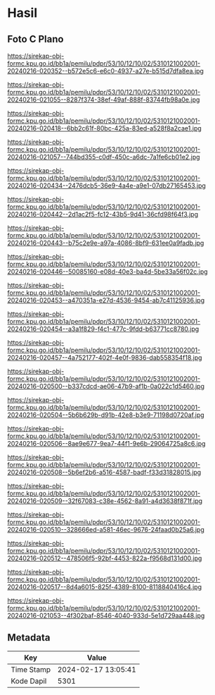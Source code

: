 # Hasil

## Foto C Plano

https://sirekap-obj-formc.kpu.go.id/bb1a/pemilu/pdpr/53/10/12/10/02/5310121002001-20240216-020352--b572e5c6-e6c0-4937-a27e-b515d7dfa8ea.jpg

https://sirekap-obj-formc.kpu.go.id/bb1a/pemilu/pdpr/53/10/12/10/02/5310121002001-20240216-021055--8287f374-38ef-49af-888f-83744fb98a0e.jpg

https://sirekap-obj-formc.kpu.go.id/bb1a/pemilu/pdpr/53/10/12/10/02/5310121002001-20240216-020418--6bb2c61f-80bc-425a-83ed-a528f8a2cae1.jpg

https://sirekap-obj-formc.kpu.go.id/bb1a/pemilu/pdpr/53/10/12/10/02/5310121002001-20240216-021057--744bd355-c0df-450c-a6dc-7a1fe6cb01e2.jpg

https://sirekap-obj-formc.kpu.go.id/bb1a/pemilu/pdpr/53/10/12/10/02/5310121002001-20240216-020434--2476dcb5-36e9-4a4e-a9e1-07db27165453.jpg

https://sirekap-obj-formc.kpu.go.id/bb1a/pemilu/pdpr/53/10/12/10/02/5310121002001-20240216-020442--2d1ac2f5-fc12-43b5-9d41-36cfd98f64f3.jpg

https://sirekap-obj-formc.kpu.go.id/bb1a/pemilu/pdpr/53/10/12/10/02/5310121002001-20240216-020443--b75c2e9e-a97a-4086-8bf9-631ee0a9fadb.jpg

https://sirekap-obj-formc.kpu.go.id/bb1a/pemilu/pdpr/53/10/12/10/02/5310121002001-20240216-020446--50085160-e08d-40e3-ba4d-5be33a56f02c.jpg

https://sirekap-obj-formc.kpu.go.id/bb1a/pemilu/pdpr/53/10/12/10/02/5310121002001-20240216-020453--a470351a-e27d-4536-9454-ab7c41125936.jpg

https://sirekap-obj-formc.kpu.go.id/bb1a/pemilu/pdpr/53/10/12/10/02/5310121002001-20240216-020454--a3a1f829-f4c1-477c-9fdd-b63771cc8780.jpg

https://sirekap-obj-formc.kpu.go.id/bb1a/pemilu/pdpr/53/10/12/10/02/5310121002001-20240216-020457--4a752177-402f-4e0f-9836-dab558354f18.jpg

https://sirekap-obj-formc.kpu.go.id/bb1a/pemilu/pdpr/53/10/12/10/02/5310121002001-20240216-020500--b337cdcd-ae06-47b9-af1b-0a022c1d5460.jpg

https://sirekap-obj-formc.kpu.go.id/bb1a/pemilu/pdpr/53/10/12/10/02/5310121002001-20240216-020504--5b6b629b-d91b-42e8-b3e9-71198d0720af.jpg

https://sirekap-obj-formc.kpu.go.id/bb1a/pemilu/pdpr/53/10/12/10/02/5310121002001-20240216-020506--8ae9e677-9ea7-44f1-9e6b-29064725a8c6.jpg

https://sirekap-obj-formc.kpu.go.id/bb1a/pemilu/pdpr/53/10/12/10/02/5310121002001-20240216-020508--5b6ef2b6-a516-4587-badf-f33d31828015.jpg

https://sirekap-obj-formc.kpu.go.id/bb1a/pemilu/pdpr/53/10/12/10/02/5310121002001-20240216-020509--32f67083-c38e-4562-8a91-a4d3638f871f.jpg

https://sirekap-obj-formc.kpu.go.id/bb1a/pemilu/pdpr/53/10/12/10/02/5310121002001-20240216-020510--328666ed-a581-46ec-9676-24faad0b25a6.jpg

https://sirekap-obj-formc.kpu.go.id/bb1a/pemilu/pdpr/53/10/12/10/02/5310121002001-20240216-020512--478506f5-92bf-4453-822a-f9568d131d00.jpg

https://sirekap-obj-formc.kpu.go.id/bb1a/pemilu/pdpr/53/10/12/10/02/5310121002001-20240216-020517--8d4a6015-825f-4389-8100-8118840416c4.jpg

https://sirekap-obj-formc.kpu.go.id/bb1a/pemilu/pdpr/53/10/12/10/02/5310121002001-20240216-021053--4f302baf-8546-4040-933d-5e1d729aa448.jpg


## Metadata

| Key        | Value               |
| ---------- | ------------------- |
| Time Stamp | 2024-02-17 13:05:41 |
| Kode Dapil | 5301                |



